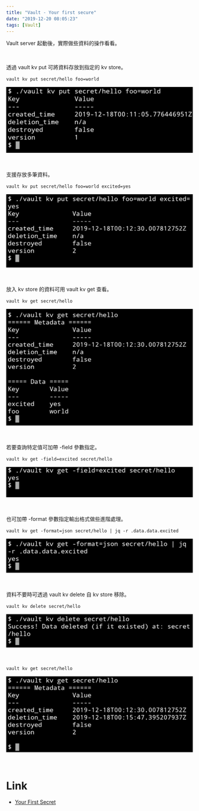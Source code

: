 ```yaml
---
title: "Vault - Your first secure"
date: "2019-12-20 08:05:23"
tags: [Vault]
---
```



Vault server 起動後，實際做些資料的操作看看。  

<!-- More -->

</br>


透過 vault kv put 可將資料存放到指定的 kv store。  

    vault kv put secret/hello foo=world

![1.png](1.png)

</br>



支援存放多筆資料。  

    vault kv put secret/hello foo=world excited=yes

![2.png](2.png)

</br>


放入 kv store 的資料可用 vault kv get 查看。

    vault kv get secret/hello

![3.png](3.png)

</br>


若要查詢特定值可加帶 -field 參數指定。

    vault kv get -field=excited secret/hello

![4.png](4.png)

</br>


也可加帶 -format 參數指定輸出格式做些進階處理。  

    vault kv get -format=json secret/hello | jq -r .data.data.excited

![5.png](5.png)

</br>


資料不要時可透過 vault kv delete 自 kv store 移除。  

    vault kv delete secret/hello

![6.png](6.png)

</br>


    vault kv get secret/hello

![7.png](7.png)

</br>


Link
====
* [Your First Secret](https://learn.hashicorp.com/vault/getting-started/first-secret)
